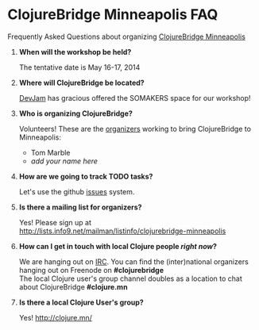# ClojureBridge Minneapolis FAQ

Frequently Asked Questions about organizing [ClojureBridge Minneapolis](README.md)

1. **When will the workshop be held?**

   The tentative date is May 16-17, 2014

2. **Where will ClojureBridge be located?**

   [DevJam](http://devjam.com/) has gracious offered the SOMAKERS space for our workshop!

3. **Who is organizing ClojureBridge?**

   Volunteers! These are the [organizers](https://github.com/orgs/clojurebridge-minneapolis/teams/organizers) working to bring ClojureBridge to Minneapolis:
   * Tom Marble
   * _add your name here_

4. **How are we going to track TODO tasks?**

   Let's use the github [issues](https://github.com/clojurebridge-minneapolis/organizing/issues) system.

5. **Is there a mailing list for organizers?**

   Yes! Please sign up at http://lists.info9.net/mailman/listinfo/clojurebridge-minneapolis

6. **How can I get in touch with local Clojure people _right now_?**

   We are hanging out on [IRC](http://freenode.net/using_the_network.shtml).
   You can find the (inter)national organizers hanging out on Freenode on **#clojurebridge** <br/>
   The local Clojure user's group channel doubles as a location to chat
   about ClojureBridge **#clojure.mn**

7. **Is there a local Clojure User's group?**

   Yes! http://clojure.mn/

